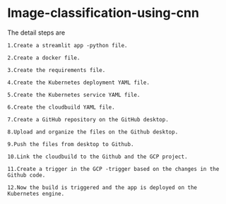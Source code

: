 # Image-classification-using-cnn
The detail steps are

    1.Create a streamlit app -python file.

    2.Create a docker file.
  
    3.Create the requirements file.
  
    4.Create the Kubernetes deployment YAML file.
  
    5.Create the Kubernetes service YAML file.
  
    6.Create the cloudbuild YAML file.
  
    7.Create a GitHub repository on the GitHub desktop.
  
    8.Upload and organize the files on the Github desktop.
  
    9.Push the files from desktop to Github.
  
    10.Link the cloudbuild to the Github and the GCP project.
  
    11.Create a trigger in the GCP -trigger based on the changes in the Github code.
  
    12.Now the build is triggered and the app is deployed on the Kubernetes engine.

